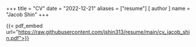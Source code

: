 +++
title = "CV"
date = "2022-12-21"
aliases = ["resume"]
[ author ]
  name = "Jacob Shin"
+++

{{< pdf_embed url="https://raw.githubusercontent.com/jshin313/resume/main/cv_jacob_shin.pdf">}}
